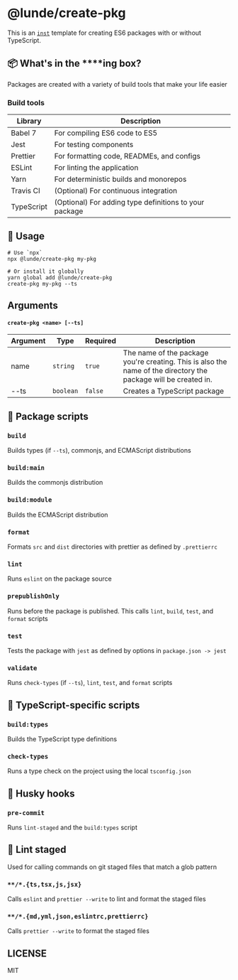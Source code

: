 # @lunde/create-pkg

This is an [`inst`](https://github.com/jaredLunde/inst-pkg) template for creating
ES6 packages with or without TypeScript.

## 📦 What's in the \*\*\*\*ing box?

Packages are created with a variety of build tools that make your life easier

### Build tools

| Library    | Description                                            |
| ---------- | ------------------------------------------------------ |
| Babel 7    | For compiling ES6 code to ES5                          |
| Jest       | For testing components                                 |
| Prettier   | For formatting code, READMEs, and configs              |
| ESLint     | For linting the application                            |
| Yarn       | For deterministic builds and monorepos                 |
| Travis CI  | (Optional) For continuous integration                  |
| TypeScript | (Optional) For adding type definitions to your package |

## 🔧 Usage

```shell script
# Use `npx`
npx @lunde/create-pkg my-pkg

# Or install it globally
yarn global add @lunde/create-pkg
create-pkg my-pkg --ts
```

## Arguments

#### `create-pkg <name> [--ts]`

| Argument | Type      | Required | Description                                                                                                     |
| -------- | --------- | -------- | --------------------------------------------------------------------------------------------------------------- |
| name     | `string`  | `true`   | The name of the package you're creating. This is also the name of the directory the package will be created in. |
| --ts     | `boolean` | `false`  | Creates a TypeScript package                                                                                    |

## 📜 Package scripts

### `build`

Builds types (if `--ts`), commonjs, and ECMAScript distributions

### `build:main`

Builds the commonjs distribution

### `build:module`

Builds the ECMAScript distribution

### `format`

Formats `src` and `dist` directories with prettier as defined by `.prettierrc`

### `lint`

Runs `eslint` on the package source

### `prepublishOnly`

Runs before the package is published. This calls `lint`, `build`, `test`, and `format` scripts

### `test`

Tests the package with `jest` as defined by options in `package.json -> jest`

### `validate`

Runs `check-types` (if `--ts`), `lint`, `test`, and `format` scripts

## 🚨 TypeScript-specific scripts

### `build:types`

Builds the TypeScript type definitions

### `check-types`

Runs a type check on the project using the local `tsconfig.json`

## 🐺 Husky hooks

### `pre-commit`

Runs `lint-staged` and the `build:types` script

## 💨 Lint staged

Used for calling commands on git staged files that match a glob pattern

### `**/*.{ts,tsx,js,jsx}`

Calls `eslint` and `prettier --write` to lint and format the staged files

### `**/*.{md,yml,json,eslintrc,prettierrc}`

Calls `prettier --write` to format the staged files

## LICENSE

MIT
